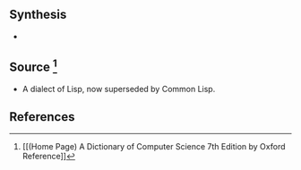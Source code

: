 ## Synthesis
- 
## Source [^1]
- A dialect of Lisp, now superseded by Common Lisp.
## References

[^1]: [[(Home Page) A Dictionary of Computer Science 7th Edition by Oxford Reference]]